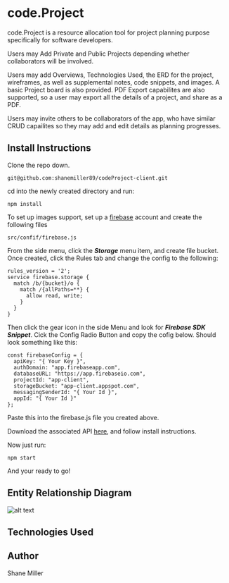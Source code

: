 # code.Project

code.Project is a resource allocation tool for project planning purpose specifically for software developers.

Users may Add Private and Public Projects depending whether collaborators will be involved.

Users may add Overviews, Technologies Used, the ERD for the project, wireframes, as well as supplemental notes, code snippets, and images. A basic Project board is also provided. PDF Export capabilites are also supported, so a user may export all the details of a project, and share as a PDF.

Users may invite others to be collaborators of the app, who have similar CRUD capailites so they may add and edit details as planning progresses.

## Install Instructions

Clone the repo down.

```
git@github.com:shanemiller89/codeProject-client.git
```

cd into the newly created directory and run:

```
npm install
```
To set up images support, set up a [firebase](https://firebase.google.com/) account and create the following files

```
src/confif/firebase.js
```

From the side menu, click the ***Storage*** menu item, and create file bucket. Once created, click the Rules tab and change the config to the following:

```
rules_version = '2';
service firebase.storage {
  match /b/{bucket}/o {
    match /{allPaths=**} {
      allow read, write;
    }
  }
}
```

Then click the gear icon in the side Menu and look for ***Firebase SDK Snippet***. Cick the Config Radio Button and copy the cofig below. Should look something like this:

```
const firebaseConfig = {
  apiKey: "{ Your Key }",
  authDomain: "app.firebaseapp.com",
  databaseURL: "https://app.firebaseio.com",
  projectId: "app-client",
  storageBucket: "app-client.appspot.com",
  messagingSenderId: "{ Your Id }",
  appId: "{ Your Id }"
};
```


Paste this into the firebase.js file you created above.

Download the associated API [here](https://github.com/shanemiller89/codeProject-API), and follow install instructions.

Now just run:

```
npm start
```

And your ready to go!

## Entity Relationship Diagram

![alt text](https://firebasestorage.googleapis.com/v0/b/codeproject-client.appspot.com/o/app_resources%2FcodeProject-ERD%20(1).png?alt=media&token=0d88e89c-ba62-4459-b83c-db9f070bc65e "ERD")

## Technologies Used

## Author

Shane Miller

